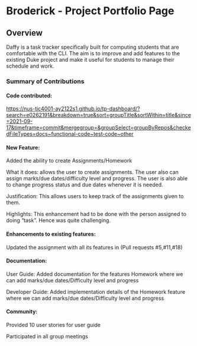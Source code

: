 # Broderick - Project Portfolio Page

## Overview
 Daffy is a task tracker specifically built for computing students that are comfortable with the CLI. The aim is to improve and add features to the existing Duke project and make it useful for students to manage their schedule and work.

### Summary of Contributions

#### Code contributed:
https://nus-tic4001-ay2122s1.github.io/tp-dashboard/?search=e0262191&breakdown=true&sort=groupTitle&sortWithin=title&since=2021-09-17&timeframe=commit&mergegroup=&groupSelect=groupByRepos&checkedFileTypes=docs~functional-code~test-code~other
#### New Feature: 
Added the ability to create Assignments/Homework

What it does: allows the user to create assignments. The user also can assign marks/due dates/difficulty level and progress. The user is also able to change progress status and due dates whenever it is needed. 

Justification: This allows users to keep track of the assignments given to them. 

Highlights: This enhancement had to be done with the person assigned to doing “task”. Hence was quite challenging.

#### Enhancements to existing features: 
Updated the assignment with all its features in (Pull requests #5,#11,#18)

#### Documentation: 
User Guide: Added documentation for the features Homework where we can add marks/due dates/Difficulty level and progress

Developer Guide: Added implementation details of the Homework feature where we can add marks/due dates/Difficulty level and progress

#### Community:
Provided 10 user stories for user guide

Participated in all group meetings 